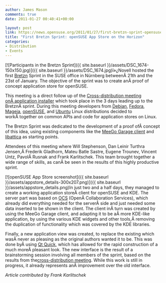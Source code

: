```yaml
---
author: James Mason
comments: true
date: 2011-01-27 00:40:41+00:00

layout: post
link: https://news.opensuse.org/2011/01/27/first-bretzn-sprint-opensuse-app-store-on-the-horizon/
title: "First Bretzn Sprint: openSUSE App Store on the Horizon"
categories:
- Distribution
- Events
---
```

[![Participants in the Bretzn Sprint]({{ site.baseurl }}/assets/DSC_1674-150x150.jpg)]({{ site.baseurl }}/assets/DSC_1674.jpg)ï»¿Novell hosted the first [Bretzn](https://news.opensuse.org/2010/10/26/from-the-developer-to-the-user-and-back-announcing-project-bretzn/) Sprint in the SUSE office in Nürnberg betweenÂ 21th and the 23st of January. The objective of the sprint was to create anÂ proof of concept application store for openSUSE.

This meeting is a direct follow up of the [Cross-distribution meeting onÂ application installer](https://news.opensuse.org/2011/01/26/app-installer-meeting-or-more-collaboration-accross-borders/) which took place in the 3 days leading up to the BretznÂ sprint. During this meeting developers from [Debian](http://www.debian.org/), [Fedora](http://fedoraproject.org/), [Mageia](http://mageia.org/), [openSUSE](http://www.opensuse.org/), and [Ubuntu](http://www.ubuntu.com/) Linux distributions decided to workÂ together on common APIs and code for application stores on Linux.

The Bretzn Sprint was dedicated to the development of a proof ofÂ concept of this idea, using existing components like the [MeeGo Garage client](http://gitorious.org/meego-garage/) and [libattica](http://api.kde.org/kdesupport-api/kdesupport-apidocs/attica-git/html/) as starting points.

Attendees of this meeting where Will Stephenson, Dan Leinir Turthra Jensen,Â Frederik Gladhorn, Mateu Batle Sastre, Eugene Trounev, Vincent Untz, PavolÂ Rusnak and Frank Karlitschek. This team brought together a wide range of skills, as canÂ be seen in the results of this highly productive sprint.

[![openSUSE App Store screenshot]({{ site.baseurl }}/assets/appstore_details-300x207.png)]({{ site.baseurl }}/assets/appstore_details.png)In just two and a half days, they managed to create a working application storeÂ client for openSUSE and KDE. The server part was based on [OCS](http://www.freedesktop.org/wiki/Specifications/open-collaboration-services) (OpenÂ Collaboration Services), which already did everything needed for the serverÂ side and just needed some data inserted to be shown in the client. The client inÂ turn was created by using the MeeGo Garage client, and adapting it to be aÂ more KDE-like application, by using the various KDE widgets and other tools,Â removing the duplication of functionality which was covered by the KDE libraries.

Finally, a new application view was created, to replace the existing which wasÂ never as pleasing as the original authors wanted it to be. This was done byÂ using [Qt Quick](http://qt.nokia.com/products/qt-quick/), which has allowed for the rapid construction of a much moreÂ pleasant look. The new interface is the result of a brainstorming session involving all members of the sprint, based on the results from the[cross-distribution meeting](https://news.opensuse.org/2011/01/26/app-installer-meeting-or-more-collaboration-accross-borders/). While this work is still in progress, it already represents anÂ improvement over the old interface.

_Article contributed by Frank Karlitschek_		
